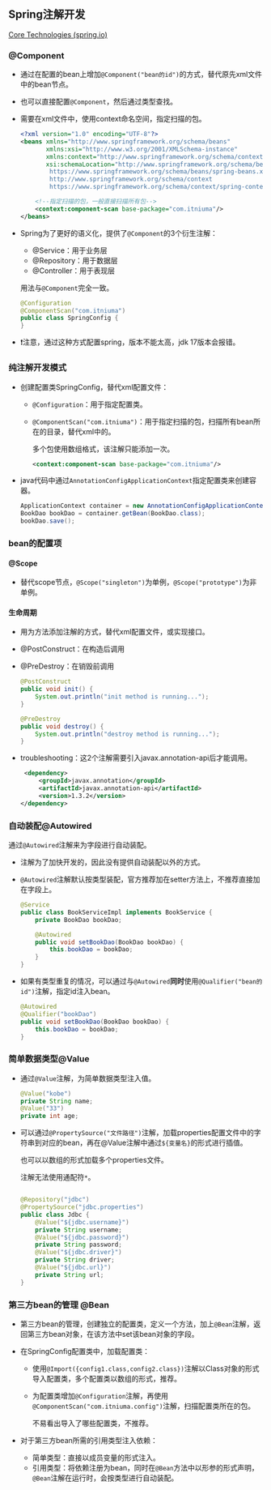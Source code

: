 ## Spring注解开发

[Core Technologies (spring.io)](https://docs.spring.io/spring-framework/docs/current/reference/html/core.html#spring-core)

### @Component

* 通过在配置的bean上增加`@Component("bean的id")`的方式，替代原先xml文件中的bean节点。

* 也可以直接配置`@Component`，然后通过类型查找。

* 需要在xml文件中，使用context命名空间，指定扫描的包。

  ```xml
  <?xml version="1.0" encoding="UTF-8"?>
  <beans xmlns="http://www.springframework.org/schema/beans"
         xmlns:xsi="http://www.w3.org/2001/XMLSchema-instance"
         xmlns:context="http://www.springframework.org/schema/context"
         xsi:schemaLocation="http://www.springframework.org/schema/beans
          https://www.springframework.org/schema/beans/spring-beans.xsd
          http://www.springframework.org/schema/context
          https://www.springframework.org/schema/context/spring-context.xsd">
  
      <!--指定扫描的包，一般直接扫描所有包-->
      <context:component-scan base-package="com.itniuma"/>
  </beans>
  ```

* Spring为了更好的语义化，提供了`@Component`的3个衍生注解：

  * @Service：用于业务层
  * @Repository：用于数据层
  * @Controller：用于表现层

  用法与`@Component`完全一致。

  ```java
  @Configuration
  @ComponentScan("com.itniuma")
  public class SpringConfig {
  }
  ```

  

* :exclamation:注意，通过这种方式配置spring，版本不能太高，jdk 17版本会报错。

### 纯注解开发模式

* 创建配置类SpringConfig，替代xml配置文件：

  * `@Configuration`：用于指定配置类。

  * `@ComponentScan("com.itniuma")`：用于指定扫描的包，扫描所有bean所在的目录，替代xml中的。

    多个包使用数组格式，该注解只能添加一次。

    ```xml
    <context:component-scan base-package="com.itniuma"/>
    ```

* java代码中通过`AnnotationConfigApplicationContext`指定配置类来创建容器。

  ```java
  ApplicationContext container = new AnnotationConfigApplicationContext(SpringConfig.class);
  BookDao bookDao = container.getBean(BookDao.class);
  bookDao.save();
  ```

### bean的配置项

#### @Scope

* 替代scope节点，`@Scope("singleton")`为单例，`@Scope("prototype")`为非单例。

#### 生命周期

* 用为方法添加注解的方式，替代xml配置文件，或实现接口。

* @PostConstruct：在构造后调用

* @PreDestroy：在销毁前调用

  ```java
  @PostConstruct
  public void init() {
      System.out.println("init method is running...");
  }
  
  @PreDestroy
  public void destroy() {
      System.out.println("destroy method is running...");
  }
  ```

* troubleshooting：这2个注解需要引入javax.annotation-api后才能调用。

  ```xml
   <dependency>
       <groupId>javax.annotation</groupId>
       <artifactId>javax.annotation-api</artifactId>
       <version>1.3.2</version>
  </dependency>
  ```

### 自动装配@Autowired

通过`@Autowired`注解来为字段进行自动装配。

* 注解为了加快开发的，因此没有提供自动装配以外的方式。

* `@Autowired`注解默认按类型装配，官方推荐加在setter方法上，不推荐直接加在字段上。

  ```java
  @Service
  public class BookServiceImpl implements BookService {
      private BookDao bookDao;
  
      @Autowired
      public void setBookDao(BookDao bookDao) {
          this.bookDao = bookDao;
      }
  }
  ```

* 如果有类型重复的情况，可以通过与`@Autowired`**同时**使用`@Qualifier("bean的id")`注解，指定id注入bean。

  ```java
  @Autowired
  @Qualifier("bookDao")
  public void setBookDao(BookDao bookDao) {
      this.bookDao = bookDao;
  }
  ```

### 简单数据类型@Value

* 通过`@Value`注解，为简单数据类型注入值。

  ```java
  @Value("kobe")
  private String name;
  @Value("33")
  private int age;
  ```

* 可以通过`@PropertySource("文件路径")`注解，加载properties配置文件中的字符串到对应的bean，再在@Value注解中通过`${变量名}`的形式进行插值。

  也可以以数组的形式加载多个properties文件。

  注解无法使用通配符`*`。

  ```java
  
  @Repository("jdbc")
  @PropertySource("jdbc.properties")
  public class Jdbc {
      @Value("${jdbc.username}")
      private String username;
      @Value("${jdbc.password}")
      private String password;
      @Value("${jdbc.driver}")
      private String driver;
      @Value("${jdbc.url}")
      private String url;
  }
  ```

### 第三方bean的管理 @Bean

* 第三方bean的管理，创建独立的配置类，定义一个方法，加上`@Bean`注解，返回第三方bean对象，在该方法中set该bean对象的字段。

* 在SpringConfig配置类中，加载配置类：

  * 使用`@Import({config1.class,config2.class})`注解以Class对象的形式导入配置类，多个配置类以数组的形式，推荐。

  * 为配置类增加`@Configuration`注解，再使用`@ComponentScan("com.itniuma.config")`注解，扫描配置类所在的包。

    不易看出导入了哪些配置类，不推荐。

* 对于第三方bean所需的引用类型注入依赖：
  * 简单类型：直接以成员变量的形式注入。
  * 引用类型：将依赖注册为bean，同时在`@Bean`方法中以形参的形式声明，`@Bean`注解在运行时，会按类型进行自动装配。

